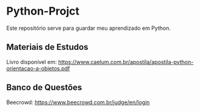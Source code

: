 # Python-Projct
Este repositório serve para guardar meu aprendizado em Python.

## Materiais de Estudos

Livro disponível em: https://www.caelum.com.br/apostila/apostila-python-orientacao-a-objetos.pdf

## Banco de Questões

Beecrowd: https://www.beecrowd.com.br/judge/en/login
